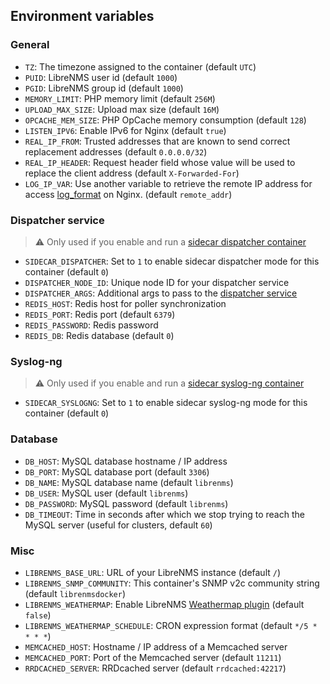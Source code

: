 ## Environment variables

### General

* `TZ`: The timezone assigned to the container (default `UTC`)
* `PUID`: LibreNMS user id (default `1000`)
* `PGID`: LibreNMS group id (default `1000`)
* `MEMORY_LIMIT`: PHP memory limit (default `256M`)
* `UPLOAD_MAX_SIZE`: Upload max size (default `16M`)
* `OPCACHE_MEM_SIZE`: PHP OpCache memory consumption (default `128`)
* `LISTEN_IPV6`: Enable IPv6 for Nginx (default `true`)
* `REAL_IP_FROM`: Trusted addresses that are known to send correct replacement addresses (default `0.0.0.0/32`)
* `REAL_IP_HEADER`: Request header field whose value will be used to replace the client address (default `X-Forwarded-For`)
* `LOG_IP_VAR`: Use another variable to retrieve the remote IP address for access [log_format](http://nginx.org/en/docs/http/ngx_http_log_module.html#log_format) on Nginx. (default `remote_addr`)

### Dispatcher service

> :warning: Only used if you enable and run a [sidecar dispatcher container](../notes/dispatcher-service.md)

* `SIDECAR_DISPATCHER`: Set to `1` to enable sidecar dispatcher mode for this container (default `0`)
* `DISPATCHER_NODE_ID`: Unique node ID for your dispatcher service
* `DISPATCHER_ARGS`: Additional args to pass to the [dispatcher service](https://github.com/librenms/librenms/blob/master/librenms-service.py)
* `REDIS_HOST`: Redis host for poller synchronization
* `REDIS_PORT`: Redis port (default `6379`)
* `REDIS_PASSWORD`: Redis password
* `REDIS_DB`: Redis database (default `0`)

### Syslog-ng

> :warning: Only used if you enable and run a [sidecar syslog-ng container](../notes/syslog-ng.md)

* `SIDECAR_SYSLOGNG`: Set to `1` to enable sidecar syslog-ng mode for this container (default `0`)

### Database

* `DB_HOST`: MySQL database hostname / IP address
* `DB_PORT`: MySQL database port (default `3306`)
* `DB_NAME`: MySQL database name (default `librenms`)
* `DB_USER`: MySQL user (default `librenms`)
* `DB_PASSWORD`: MySQL password (default `librenms`)
* `DB_TIMEOUT`: Time in seconds after which we stop trying to reach the MySQL server (useful for clusters, default `60`)

### Misc

* `LIBRENMS_BASE_URL`: URL of your LibreNMS instance (default `/`)
* `LIBRENMS_SNMP_COMMUNITY`: This container's SNMP v2c community string (default `librenmsdocker`)
* `LIBRENMS_WEATHERMAP`: Enable LibreNMS [Weathermap plugin](https://docs.librenms.org/Extensions/Weathermap/) (default `false`)
* `LIBRENMS_WEATHERMAP_SCHEDULE`: CRON expression format (default `*/5 * * * *`)
* `MEMCACHED_HOST`: Hostname / IP address of a Memcached server
* `MEMCACHED_PORT`: Port of the Memcached server (default `11211`)
* `RRDCACHED_SERVER`: RRDcached server (default `rrdcached:42217`)
